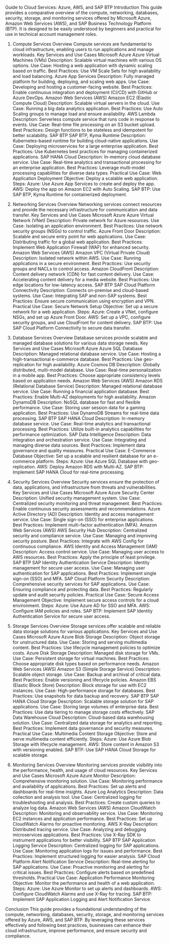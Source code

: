 Guide to Cloud Services: Azure, AWS, and SAP BTP </h1>
Introduction
This guide provides a comparative overview of the compute, networking, databases, security, storage, and monitoring services offered by Microsoft Azure, Amazon Web Services (AWS), and SAP Business Technology Platform (BTP). It is designed to be easily understood by beginners and practical for use in technical account management roles.

1. Compute Services
Overview
Compute services are fundamental to cloud infrastructure, enabling users to run applications and manage workloads.
Key Services and Use Cases
Microsoft Azure
Azure Virtual Machines (VMs)
Description: Scalable virtual machines with various OS options.
Use Case: Hosting a web application with dynamic scaling based on traffic.
Best Practices: Use VM Scale Sets for high availability and load balancing.
Azure App Services
Description: Fully managed platform for building, deploying, and scaling web apps.
Use Case: Developing and hosting a customer-facing website.
Best Practices: Enable continuous integration and deployment (CI/CD) with GitHub or Azure DevOps.
Amazon Web Services (AWS)
Amazon EC2 (Elastic Compute Cloud)
Description: Scalable virtual servers in the cloud.
Use Case: Running a big data analytics application.
Best Practices: Use Auto Scaling groups to manage load and ensure availability.
AWS Lambda
Description: Serverless compute service that runs code in response to events.
Use Case: Real-time file processing on an S3 bucket upload.
Best Practices: Design functions to be stateless and idempotent for better scalability.
SAP BTP
SAP BTP, Kyma Runtime
Description: Kubernetes-based runtime for building cloud-native applications.
Use Case: Deploying microservices for a large enterprise application.
Best Practices: Use Kubernetes best practices for managing containerized applications.
SAP HANA Cloud
Description: In-memory cloud database service.
Use Case: Real-time analytics and transactional processing for an enterprise application.
Best Practices: Leverage multi-model processing capabilities for diverse data types.
Practical Use Case: Web Application Deployment
Objective: Deploy a scalable web application.
Steps:
Azure: Use Azure App Services to create and deploy the app.
AWS: Deploy the app on Amazon EC2 with Auto Scaling.
SAP BTP: Use SAP BTP, Kyma Runtime for containerized deployment.

2. Networking Services
Overview
Networking services connect resources and provide the necessary infrastructure for communication and data transfer.
Key Services and Use Cases
Microsoft Azure
Azure Virtual Network (VNet)
Description: Private network for Azure resources.
Use Case: Isolating an application environment.
Best Practices: Use network security groups (NSGs) to control traffic.
Azure Front Door
Description: Scalable and secure entry point for web applications.
Use Case: Distributing traffic for a global web application.
Best Practices: Implement Web Application Firewall (WAF) for enhanced security.
Amazon Web Services (AWS)
Amazon VPC (Virtual Private Cloud)
Description: Isolated network within AWS.
Use Case: Running applications in a secure environment.
Best Practices: Use security groups and NACLs to control access.
Amazon CloudFront
Description: Content delivery network (CDN) for fast content delivery.
Use Case: Accelerating content delivery for a media website.
Best Practices: Use edge locations for low-latency access.
SAP BTP
SAP Cloud Platform Connectivity
Description: Connects on-premise and cloud-based systems.
Use Case: Integrating SAP and non-SAP systems.
Best Practices: Ensure secure communication using encryption and VPN.
Practical Use Case: Secure Network Setup
Objective: Set up a secure network for a web application.
Steps:
Azure: Create a VNet, configure NSGs, and set up Azure Front Door.
AWS: Set up a VPC, configure security groups, and use CloudFront for content delivery.
SAP BTP: Use SAP Cloud Platform Connectivity to secure data transfer.

3. Database Services
Overview
Database services provide scalable and managed database solutions for various data storage needs.
Key Services and Use Cases
Microsoft Azure
Azure SQL Database
Description: Managed relational database service.
Use Case: Hosting a high-transactional e-commerce database.
Best Practices: Use geo-replication for high availability.
Azure Cosmos DB
Description: Globally distributed, multi-model database.
Use Case: Real-time personalization in a mobile app.
Best Practices: Choose appropriate consistency levels based on application needs.
Amazon Web Services (AWS)
Amazon RDS (Relational Database Service)
Description: Managed relational database service.
Use Case: Running a financial application database.
Best Practices: Enable Multi-AZ deployments for high availability.
Amazon DynamoDB
Description: NoSQL database for fast and flexible performance.
Use Case: Storing user session data for a gaming application.
Best Practices: Use DynamoDB Streams for real-time data processing.
SAP BTP
SAP HANA Cloud
Description: In-memory database service.
Use Case: Real-time analytics and transactional processing.
Best Practices: Utilize built-in analytics capabilities for performance optimization.
SAP Data Intelligence
Description: Data integration and orchestration service.
Use Case: Integrating and managing diverse data sources.
Best Practices: Implement data governance and quality measures.
Practical Use Case: E-Commerce Database
Objective: Set up a scalable and resilient database for an e-commerce platform.
Steps:
Azure: Use Azure SQL Database with geo-replication.
AWS: Deploy Amazon RDS with Multi-AZ.
SAP BTP: Implement SAP HANA Cloud for real-time processing.

4. Security Services
Overview
Security services ensure the protection of data, applications, and infrastructure from threats and vulnerabilities.
Key Services and Use Cases
Microsoft Azure
Azure Security Center
Description: Unified security management system.
Use Case: Centralized security monitoring and threat management.
Best Practices: Enable continuous security assessments and recommendations.
Azure Active Directory (AD)
Description: Identity and access management service.
Use Case: Single sign-on (SSO) for enterprise applications.
Best Practices: Implement multi-factor authentication (MFA).
Amazon Web Services (AWS)
AWS Security Hub
Description: Centralized security and compliance service.
Use Case: Managing and improving security posture.
Best Practices: Integrate with AWS Config for continuous compliance.
AWS Identity and Access Management (IAM)
Description: Access control service.
Use Case: Managing user access to AWS resources.
Best Practices: Apply the principle of least privilege.
SAP BTP
SAP Identity Authentication Service
Description: Identity management for secure user access.
Use Case: Managing user authentication for SAP applications.
Best Practices: Implement single sign-on (SSO) and MFA.
SAP Cloud Platform Security
Description: Comprehensive security services for SAP applications.
Use Case: Ensuring compliance and protecting data.
Best Practices: Regularly update and audit security policies.
Practical Use Case: Secure Access Management
Objective: Implement secure access controls for a cloud environment.
Steps:
Azure: Use Azure AD for SSO and MFA.
AWS: Configure IAM policies and roles.
SAP BTP: Implement SAP Identity Authentication Service for secure user access.

5. Storage Services
Overview
Storage services offer scalable and reliable data storage solutions for various applications.
Key Services and Use Cases
Microsoft Azure
Azure Blob Storage
Description: Object storage for unstructured data.
Use Case: Storing and serving multimedia content.
Best Practices: Use lifecycle management policies to optimize costs.
Azure Disk Storage
Description: Managed disk storage for VMs.
Use Case: Persistent storage for virtual machines.
Best Practices: Choose appropriate disk types based on performance needs.
Amazon Web Services (AWS)
Amazon S3 (Simple Storage Service)
Description: Scalable object storage.
Use Case: Backup and archival of critical data.
Best Practices: Enable versioning and lifecycle policies.
Amazon EBS (Elastic Block Store)
Description: Block storage for use with EC2 instances.
Use Case: High-performance storage for databases.
Best Practices: Use snapshots for data backup and recovery.
SAP BTP
SAP HANA Cloud Storage
Description: Scalable storage solution for SAP applications.
Use Case: Storing large volumes of enterprise data.
Best Practices: Use data tiering to manage storage costs effectively.
SAP Data Warehouse Cloud
Description: Cloud-based data warehousing solution.
Use Case: Centralized data storage for analytics and reporting.
Best Practices: Implement data governance and security measures.
Practical Use Case: Multimedia Content Storage
Objective: Store and serve multimedia content efficiently.
Steps:
Azure: Use Azure Blob Storage with lifecycle management.
AWS: Store content in Amazon S3 with versioning enabled.
SAP BTP: Use SAP HANA Cloud Storage for scalable storage.

6. Monitoring Services
Overview
Monitoring services provide visibility into the performance, health, and usage of cloud resources.
Key Services and Use Cases
Microsoft Azure
Azure Monitor
Description: Comprehensive monitoring solution.
Use Case: Monitoring performance and availability of applications.
Best Practices: Set up alerts and dashboards for real-time insights.
Azure Log Analytics
Description: Data collection and analysis tool.
Use Case: Centralized logging for troubleshooting and analysis.
Best Practices: Create custom queries to analyze log data.
Amazon Web Services (AWS)
Amazon CloudWatch
Description: Monitoring and observability service.
Use Case: Monitoring EC2 instances and application performance.
Best Practices: Set up CloudWatch Alarms for proactive monitoring.
AWS X-Ray
Description: Distributed tracing service.
Use Case: Analyzing and debugging microservices applications.
Best Practices: Use X-Ray SDK to instrument applications for better visibility.
SAP BTP
SAP Application Logging Service
Description: Centralized logging for SAP applications.
Use Case: Monitoring application logs for issues and performance.
Best Practices: Implement structured logging for easier analysis.
SAP Cloud Platform Alert Notification Service
Description: Real-time alerting for SAP applications.
Use Case: Proactive monitoring and alerting for critical issues.
Best Practices: Configure alerts based on predefined thresholds.
Practical Use Case: Application Performance Monitoring
Objective: Monitor the performance and health of a web application.
Steps:
Azure: Use Azure Monitor to set up alerts and dashboards.
AWS: Configure CloudWatch Alarms and use X-Ray for tracing.
SAP BTP: Implement SAP Application Logging and Alert Notification Service.

Conclusion
This guide provides a foundational understanding of the compute, networking, databases, security, storage, and monitoring services offered by Azure, AWS, and SAP BTP. By leveraging these services effectively and following best practices, businesses can enhance their cloud infrastructure, improve performance, and ensure security and compliance.

